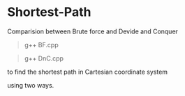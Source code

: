 # Shortest-Path
Comparision between Brute force and Devide and Conquer
 
>g++ BF.cpp

>g++ DnC.cpp

to find the shortest path in Cartesian coordinate system

using two ways.
